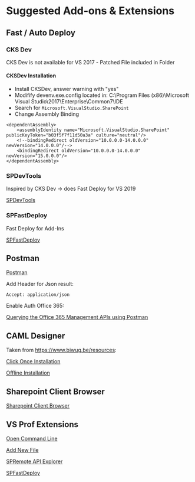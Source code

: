 # Suggested Add-ons & Extensions

## Fast / Auto Deploy

### CKS Dev

CKS Dev is not available for VS 2017 - Patched File included in Folder

#### CKSDev Installation

- Install CKSDev, answer warning with "yes"
- Modifify devenv.exe.config located in: C:\Program Files (x86)\Microsoft Visual Studio\2017\Enterprise\Common7\IDE
- Search for `Microsoft.VisualStudio.SharePoint`
- Change Assembly Binding

```
<dependentAssembly>
    <assemblyIdentity name="Microsoft.VisualStudio.SharePoint" publicKeyToken="b03f5f7f11d50a3a" culture="neutral"/>
    <!--bindingRedirect oldVersion="10.0.0.0-14.0.0.0" newVersion="14.0.0.0"/-->
    <bindingRedirect oldVersion="10.0.0.0-14.0.0.0" newVersion="15.0.0.0"/>
</dependentAssembly>
```

### SPDevTools

Inspired by CKS Dev -> does Fast Deploy for VS 2019

[SPDevTools](https://marketplace.visualstudio.com/items?itemName=MarcusKaseder.SPDevTools)

### SPFastDeploy

Fast Deploy for Add-Ins

[SPFastDeploy](https://marketplace.visualstudio.com/items?itemName=SteveCurranMVP.SPFastDeploy)

## Postman

[Postman](https://www.getpostman.com/)

Add Header for Json result:

```
Accept: application/json
```

Enable Auth Office 365:

[Querying the Office 365 Management APIs using Postman](https://blogs.msdn.microsoft.com/emeamsgdev/2018/08/03/querying-the-office-365-management-apis-using-postman/)

## CAML Designer

Taken from https://www.biwug.be/resources:

[Click Once Installation](http://camldesigner.blob.core.windows.net/clickonce/CamlDesigner2013.application)

[Offline Installation](http://camldesigner.blob.core.windows.net/offlinepackage/CamlDesigner2013.zip)


## Sharepoint Client Browser

[Sharepoint Client Browser](https://github.com/bramdejager/spcb)

## VS Prof Extensions

[Open Command Line](https://marketplace.visualstudio.com/items?itemName=MadsKristensen.OpenCommandLine)

[Add New File](https://marketplace.visualstudio.com/items?itemName=MadsKristensen.AddNewFile)

[SPRemote API Explorer](https://marketplace.visualstudio.com/items?itemName=SteveCurranMVP.SPRemoteAPIExplorer)

[SPFastDeploy](https://marketplace.visualstudio.com/items?itemName=SteveCurranMVP.SPFastDeploy)
